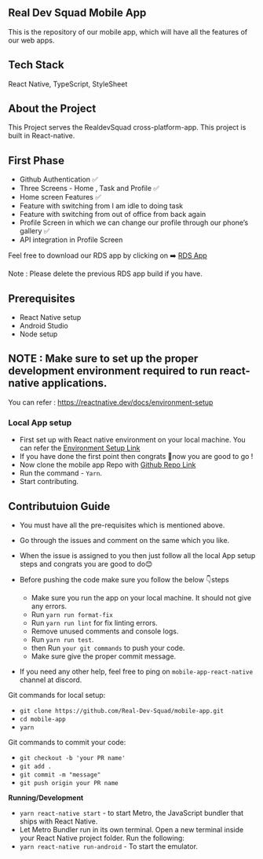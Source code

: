 ## Real Dev Squad Mobile App

This is the repository of our mobile app, which will have all the features of our web apps.

## Tech Stack

React Native, TypeScript, StyleSheet

## About the Project

This Project serves the RealdevSquad cross-platform-app. This project is built in React-native.

## First Phase

- Github Authentication ✅
- Three Screens - Home , Task and Profile ✅
- Home screen Features ✅
- Feature with switching from I am idle to doing task
- Feature with switching from out of office from back again
- Profile Screen in which we can change our profile through our phone’s gallery ✅
- API integration in Profile Screen

Feel free to download our RDS app by clicking on ➡️ [RDS App](https://drive.google.com/file/d/1xWEl6qXmDFY7MhogKbW-UKNrMZVhELLo/view?usp=sharing)

Note : Please delete the previous RDS app build if you have.


## Prerequisites

- React Native setup
- Android Studio
- Node setup

## **NOTE** : Make sure to set up the proper development environment required to run react-native applications.

You can refer : https://reactnative.dev/docs/environment-setup

### Local App setup

- First set up with React native environment on your local machine. You can refer the [Environment Setup Link](https://reactnative.dev/docs/environment-setup)
- If you have done the first point then congrats 🎉now you are good to go !
- Now clone the mobile app Repo with [Github Repo Link](https://github.com/Real-Dev-Squad/mobile-app)
- Run the command - `Yarn`.
- Start contributing.

## Contributuion Guide

- You must have all the pre-requisites which is mentioned above.
- Go through the issues and comment on the same which you like.
- When the issue is assigned to you then just follow all the local App setup steps and congrats you are good to do😊
- Before pushing the code make sure you follow the below 👇steps

  - Make sure you run the app on your local machine. It should not give any errors.
  - Run `yarn run format-fix`
  - Run `yarn run lint` for fix linting errors.
  - Remove unused comments and console logs.
  - Run `yarn run test`.
  - then Run `your git commands` to push your code.
  - Make sure give the proper commit message.
 
- If you need any other help, feel free to ping on `mobile-app-react-native` channel at discord.


Git commands for local setup:

- `git clone https://github.com/Real-Dev-Squad/mobile-app.git`
- `cd mobile-app`
- `yarn`

Git commands to commit your code:

- `git checkout -b 'your PR name'` 
- `git add .`
- `git commit -m "message"`
- `git push origin your PR name`


**Running/Development**

- `yarn react-native start` - to start Metro, the JavaScript bundler that ships with React Native.
- Let Metro Bundler run in its own terminal. Open a new terminal inside your React Native project folder. Run the following:
- `yarn react-native run-android` - To start the emulator.
